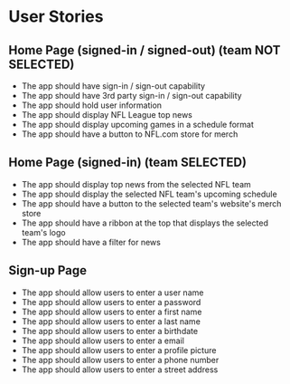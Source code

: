 # User Stories

## Home Page (signed-in / signed-out) (team NOT SELECTED)
- The app should have sign-in / sign-out capability
- The app should have 3rd party sign-in / sign-out capability
- The app should hold user information
- The app should display NFL League top news
- The app should display upcoming games in a schedule format
- The app should have a button to NFL.com store for merch

## Home Page (signed-in) (team SELECTED)
- The app should display top news from the selected NFL team
- The app should display the selected NFL team's upcoming schedule
- The app should have a button to the selected team's website's merch store
- The app should have a ribbon at the top that displays the selected team's logo
- The app should have a filter for news

## Sign-up Page
- The app should allow users to enter a user name
- The app should allow users to enter a password
- The app should allow users to enter a first name
- The app should allow users to enter a last name
- The app should allow users to enter a birthdate
- The app should allow users to enter a email
- The app should allow users to enter a profile picture
- The app should allow users to enter a phone number
- The app should allow users to enter a street address